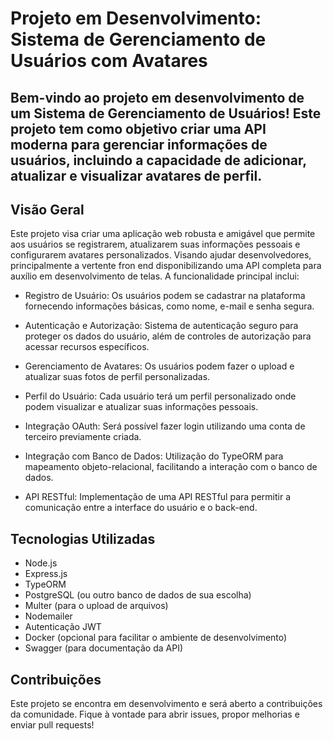 # Projeto em Desenvolvimento: Sistema de Gerenciamento de Usuários com Avatares


## Bem-vindo ao projeto em desenvolvimento de um Sistema de Gerenciamento de Usuários! Este projeto tem como objetivo criar uma API moderna para gerenciar informações de usuários, incluindo a capacidade de adicionar, atualizar e visualizar avatares de perfil.

## Visão Geral
Este projeto visa criar uma aplicação web robusta e amigável que permite aos usuários se registrarem, atualizarem suas informações pessoais e configurarem avatares personalizados. Visando ajudar desenvolvedores, principalmente a vertente fron end disponibilizando uma API completa para auxílio em desenvolvimento de telas. A funcionalidade principal inclui:

- Registro de Usuário: Os usuários podem se cadastrar na plataforma fornecendo informações básicas, como nome, e-mail e senha segura.

- Autenticação e Autorização: Sistema de autenticação seguro para proteger os dados do usuário, além de controles de autorização para acessar recursos específicos.

- Gerenciamento de Avatares: Os usuários podem fazer o upload e atualizar suas fotos de perfil personalizadas.

- Perfil do Usuário: Cada usuário terá um perfil personalizado onde podem visualizar e atualizar suas informações pessoais.

- Integração OAuth: Será possível fazer login utilizando uma conta de terceiro previamente criada.

- Integração com Banco de Dados: Utilização do TypeORM para mapeamento objeto-relacional, facilitando a interação com o banco de dados.

- API RESTful: Implementação de uma API RESTful para permitir a comunicação entre a interface do usuário e o back-end.

## Tecnologias Utilizadas

- Node.js
- Express.js
- TypeORM
- PostgreSQL (ou outro banco de dados de sua escolha)
- Multer (para o upload de arquivos)
- Nodemailer
- Autenticação JWT
- Docker (opcional para facilitar o ambiente de desenvolvimento)
- Swagger (para documentação da API)

## Contribuições
Este projeto se encontra em desenvolvimento e será aberto a contribuições da comunidade. Fique à vontade para abrir issues, propor melhorias e enviar pull requests!

